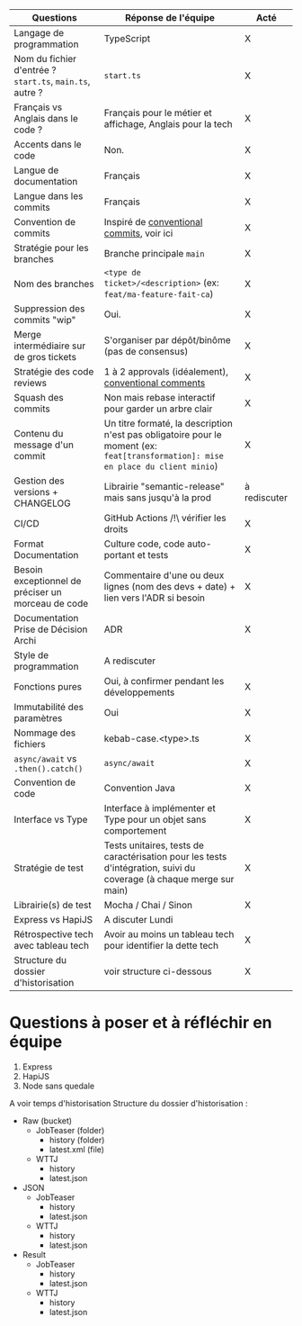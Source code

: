 | Questions                                                | Réponse de l'équipe                                                                                                               | Acté         | 
|----------------------------------------------------------|-----------------------------------------------------------------------------------------------------------------------------------|--------------|
| Langage de programmation                                 | TypeScript                                                                                                                        | X            |
| Nom du fichier d'entrée ? `start.ts`, `main.ts`, autre ? | `start.ts`                                                                                                                        | X            |
| Français vs Anglais dans le code ?                       | Français pour le métier et affichage, Anglais pour la tech                                                                        | X            | 
| Accents dans le code                                     | Non.                                                                                                                              | X            |
| Langue de documentation                                  | Français                                                                                                                          | X            |
| Langue dans les commits                                  | Français                                                                                                                          | X            |
| Convention de commits                                    | Inspiré de [conventional commits](https://www.conventionalcommits.org/en/v1.0.0/), voir ici                                       | X            |
| Stratégie pour les branches                              | Branche principale `main`                                                                                                         | X            |
| Nom des branches                                         | `<type de ticket>/<description>` (ex: `feat/ma-feature-fait-ca`)                                                                  | X            |
| Suppression des commits "wip"                            | Oui.                                                                                                                              | X            |
| Merge intermédiaire sur de gros tickets                  | S'organiser par dépôt/binôme (pas de consensus)                                                                                   | X            |
| Stratégie des code reviews                               | 1 à 2 approvals (idéalement), [conventional comments](https://conventionalcomments.org/)                                          | X            |
| Squash des commits                                       | Non mais rebase interactif pour garder un arbre clair                                                                             | X            |
| Contenu du message d'un commit                           | Un titre formaté, la description n'est pas obligatoire pour le moment (ex: `feat[transformation]: mise en place du client minio`) | X            |
| Gestion des versions + CHANGELOG                         | Librairie "semantic-release" mais sans jusqu'à la prod                                                                            | à rediscuter |
| CI/CD                                                    | GitHub Actions /!\ vérifier les droits                                                                                            | X            |
| Format Documentation                                     | Culture code, code auto-portant et tests                                                                                          | X            |
| Besoin exceptionnel de préciser un morceau de code       | Commentaire d'une ou deux lignes (nom des devs + date) + lien vers l'ADR si besoin                                                | X            |
| Documentation Prise de Décision Archi                    | ADR                                                                                                                               | X            |
| Style de programmation                                   | A rediscuter                                                                                                                      |              |
| Fonctions pures                                          | Oui, à confirmer pendant les développements                                                                                       | X            |
| Immutabilité des paramètres                              | Oui                                                                                                                               | X            |
| Nommage des fichiers                                     | kebab-case.\<type\>.ts                                                                                                            | X            |
| `async/await` vs `.then().catch()`                       | `async/await`                                                                                                                     | X            |
| Convention de code                                       | Convention Java                                                                                                                   | X            |
| Interface vs Type                                        | Interface à implémenter et Type pour un objet sans comportement                                                                   | X            |
| Stratégie de test                                        | Tests unitaires, tests de caractérisation pour les tests d'intégration, suivi du coverage (à chaque merge sur main)               | X            |
| Librairie(s) de test                                     | Mocha / Chai / Sinon                                                                                                              | X            |
| Express vs HapiJS                                        | A discuter Lundi                                                                                                                  ||
| Rétrospective tech avec tableau tech                     | Avoir au moins un tableau tech pour identifier la dette tech                                                                      | X            |
| Structure du dossier d'historisation                     | voir structure ci-dessous                                                                                                         | X            |


# Questions à poser et à réfléchir en équipe

1. Express
2. HapiJS
3. Node sans quedale

A voir temps d'historisation
Structure du dossier d'historisation :
- Raw (bucket)
  - JobTeaser (folder)
    - history (folder)
    - latest.xml (file)
  - WTTJ
    - history
    - latest.json
- JSON
  - JobTeaser
    - history
    - latest.json
  - WTTJ
    - history
    - latest.json
- Result
  - JobTeaser
    - history
    - latest.json
  - WTTJ
    - history
    - latest.json
